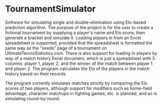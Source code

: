 # TournamentSimulator
 Software for simulating single and double-elimination using Elo-based prediction algorithm. The purpose of the project is for the user to create a fictional tournament by supplying a player's name and Elo score, then generate a bracket and simulate it. Loading players in from an Excel spreadsheet is supported, provided that the spreadsheet is formatted the same way as the "seeds" page of a tournament on UltimateTennisStatistics.com. There is also support for loading in players by way of a match history Excel document, which is just a spreadsheet with 3 columns: player 1, player 2, and the winner of the match between player 1 and player 2. The program calculates the Elo of the players in the match history based on their records.
 
 The program currently simulates matches strictly by comparing the Elo scores of two players, although support for modifiers such as home-field advantage, character matchups in fighting games, etc. is planned, and so is simulating round-by-round.

